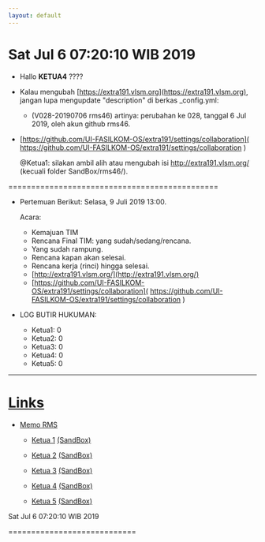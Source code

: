 ```yaml
---
layout: default
---
```


Sat Jul  6 07:20:10 WIB 2019
============================ 

* Hallo **KETUA4** ????

* Kalau mengubah [https://extra191.vlsm.org](https://extra191.vlsm.org),
  jangan lupa mengupdate "description" di berkas _config.yml:

  * (V028-20190706 rms46) artinya: perubahan ke 028, tanggal 6 Jul 2019, oleh akun github rms46.
  
* [https://github.com/UI-FASILKOM-OS/extra191/settings/collaboration](
   https://github.com/UI-FASILKOM-OS/extra191/settings/collaboration
  ) 

  @Ketua1: silakan ambil alih atau mengubah isi http://extra191.vlsm.org/
  (kecuali folder SandBox/rms46/).

==============================================

* Pertemuan Berikut: Selasa, 9 Juli 2019 13:00.

  Acara:
  * Kemajuan TIM
  * Rencana Final TIM: yang sudah/sedang/rencana.
  * Yang sudah rampung.
  * Rencana kapan akan selesai.
  * Rencana kerja (rinci) hingga selesai.
  * [http://extra191.vlsm.org/](http://extra191.vlsm.org/)
  * [https://github.com/UI-FASILKOM-OS/extra191/settings/collaboration](
     https://github.com/UI-FASILKOM-OS/extra191/settings/collaboration
    ) 


* LOG BUTIR HUKUMAN:
  * Ketua1: 0
  * Ketua2: 0
  * Ketua3: 0
  * Ketua4: 0
  * Ketua5: 0

<hr>

# [Links](https://extra191.vlsm.org)

- [Memo RMS](
   https://github.com/UI-FASILKOM-OS/extra191/tree/master/SandBox/rms46/)

  - [Ketua 1](
     https://SeedSider.github.io/extra191/)
    [(SandBox)](
     https://github.com/SeedSider/extra191/tree/master/SandBox/SeedSider/)

  - [Ketua 2](
     https://zeeblader.github.io/extra191/)
    [(SandBox)](
     https://github.com/zeeblader/extra191/tree/master/SandBox/zeeblader/)

  - [Ketua 3](
     https://ihsanauliaa.github.io/extra191/)
    [(SandBox)](
     https://github.com/ihsanauliaa/extra191/tree/master/SandBox/ihsanauliaa/)

  - [Ketua 4](
     https://andriansyahp.github.io/extra191/)
    [(SandBox)](
     https://github.com/andriansyahp/extra191/tree/master/SandBox/andriansyahp/)

  - [Ketua 5](
     https://arriski.github.io/extra191/)
    [(SandBox)](
     https://github.com/arriski/extra191/tree/master/SandBox/arriski/)


Sat Jul  6 07:20:10 WIB 2019

============================

